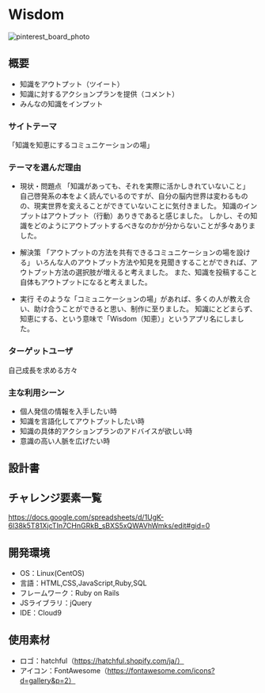 # Wisdom
![pinterest_board_photo](https://user-images.githubusercontent.com/68683051/112710027-72e0b380-8f01-11eb-837b-e0821e2cb603.png)

## 概要
- 知識をアウトプット（ツイート）
- 知識に対するアクションプランを提供（コメント）
- みんなの知識をインプット

### サイトテーマ
「知識を知恵にするコミュニケーションの場」

### テーマを選んだ理由
- 現状・問題点
「知識があっても、それを実際に活かしきれていないこと」
自己啓発系の本をよく読んでいるのですが、自分の脳内世界は変わるものの、現実世界を変えることができていないことに気付きました。
知識のインプットはアウトプット（行動）ありきであると感じました。
しかし、その知識をどのようにアウトプットするべきなのかが分からないことが多々ありました。

- 解決策
「アウトプットの方法を共有できるコミュニケーションの場を設ける」
いろんな人のアウトプット方法や知見を見聞きすることができれば、アウトプット方法の選択肢が増えると考えました。
また、知識を投稿すること自体もアウトプットになると考えました。

- 実行
そのような「コミュニケーションの場」があれば、多くの人が教え合い、助け合うことができると思い、制作に至りました。
知識にとどまらず、知恵にする、という意味で「Wisdom（知恵）」というアプリ名にしました。

### ターゲットユーザ
自己成長を求める方々

### 主な利用シーン
- 個人発信の情報を入手したい時
- 知識を言語化してアウトプットしたい時
- 知識の具体的アクションプランのアドバイスが欲しい時
- 意識の高い人脈を広げたい時

## 設計書

## チャレンジ要素一覧
<https://docs.google.com/spreadsheets/d/1UgK-6l38k5T81XjcTIn7CHnGRkB_sBXS5xQWAVhWmks/edit#gid=0>

## 開発環境
- OS：Linux(CentOS)
- 言語：HTML,CSS,JavaScript,Ruby,SQL
- フレームワーク：Ruby on Rails
- JSライブラリ：jQuery
- IDE：Cloud9

## 使用素材
- ロゴ：hatchful（https://hatchful.shopify.com/ja/）
- アイコン：FontAwesome（https://fontawesome.com/icons?d=gallery&p=2）
